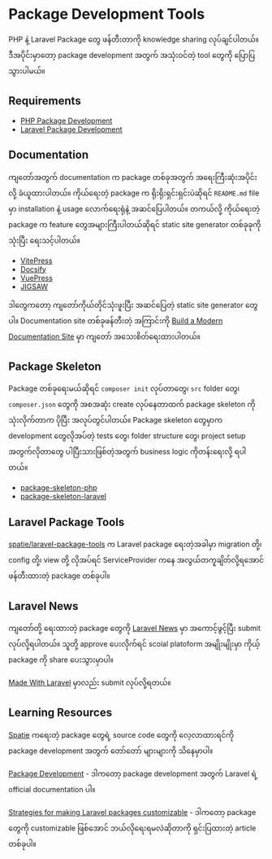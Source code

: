 # Package Development Tools

PHP နဲ့ Laravel Package တွေ ဖန်တီးတာကို knowledge sharing လုပ်ချင်ပါတယ်။ ဒီအပိုင်းမှာတော့ package development အတွက် အသုံးဝင်တဲ့ tool တွေကို ပြောပြသွားပါမယ်။

## Requirements

- [PHP Package Development](/)
- [Laravel Package Development](/laravel)

## Documentation

ကျတော်အတွက် documentation က package တစ်ခုအတွက် အရေးကြီးဆုံးအပိုင်းလို့ ခံယူထားပါတယ်။ ကိုယ်ရေးတဲ့ package က ရိုးရိုးရှင်းရှင်းပဲဆိုရင် `README.md` file မှာ installation နဲ့ usage လောက်ရေးရုံနဲ့ အဆင်ပြေပါတယ်။ တကယ်လို့ ကိုယ်ရေးတဲ့ package က feature တွေအများကြီးပါတယ်ဆိုရင် static site generator တစ်ခုခုကိုသုံးပြီး ရေးသင့်ပါတယ်။

- [VitePress](https://vitepress.dev/)
- [Docsify](https://docsify.js.org/#/)
- [VuePress](https://vuepress.vuejs.org/)
- [JIGSAW](https://jigsaw.tighten.com/)

ဒါတွေကတော့ ကျတော်ကိုယ်တိုင်သုံးဖူးပြီး အဆင်ပြေတဲ့ static site generator တွေပါ။ Documentation site တစ်ခုဖန်တီးတဲ့ အကြာင်းကို [Build a Modern Documentation Site](https://www.pyaesoneaung.dev/posts/build-a-modern-documentation-site) မှာ ကျတော် အသေးစိတ်ရေးထားပါတယ်။

## Package Skeleton

Package တစ်ခုရေးမယ်ဆိုရင် `composer init` လုပ်တာတွေ၊ `src` folder တွေ၊ `composer.json` တွေကို အစအဆုံး create လုပ်နေတာထက် package skeleton ကိုသုံးလိုက်တာက ပိုပြီး အလုပ်တွင်ပါတယ်။ Package skeleton တွေမှာက development တွေလိုအပ်တဲ့ tests တွေ၊ folder structure တွေ၊ project setup အတွက်လိုတာတွေ ပါပြီးသားဖြစ်တဲ့အတွက် business logic ကိုတန်းရေးလို့ ရပါတယ်။

- [package-skeleton-php](https://github.com/spatie/package-skeleton-php)
- [package-skeleton-laravel](https://github.com/spatie/package-skeleton-laravel)

## Laravel Package Tools

[spatie/laravel-package-tools](https://github.com/spatie/laravel-package-tools) က Laravel package ရေးတဲ့အခါမှာ migration တို့၊​ config တို့၊ view တို့ လိုအပ်ရင် ServiceProvider ကနေ အလွယ်တကူချိတ်လို့ရအောင် ဖန်တီးထားတဲ့ package တစ်ခုပါ။

## Laravel News

ကျတော်တို့ ရေးထားတဲ့ package တွေကို [Laravel News](https://laravel-news.com/) မှာ အကောင့်ဖွင့်ပြီး submit လုပ်လို့ရပါတယ်။​ သူတို့ approve ပေးလိုက်ရင် scoial platoform အမျိုးမျိုးမှာ ကိုယ့် package ကို share ပေးသွားမှာပါ။

[Made With Laravel](https://madewithlaravel.com/) မှာလည်း submit လုပ်လို့ရတယ်။

## Learning Resources

[Spatie](https://github.com/spatie) ကရေးတဲ့ package တွေရဲ့ source code တွေကို လေ့လာထားရင်ကို package development အတွက် တော်တော် များများကို သိနေမှာပါ။

[Package Development](https://laravel.com/docs/10.x/packages) - ဒါကတော့ package development အတွက် Laravel ရဲ့ official documentation ပါ။

[Strategies for making Laravel packages customizable](https://freek.dev/2442-strategies-for-making-laravel-packages-customizable) - ဒါကတော့ package တွေကို customizable ဖြစ်အောင် ဘယ်လိုရေးရမလဲဆိုတာကို ရှင်းပြထားတဲ့ article တစ်ခုပါ။
